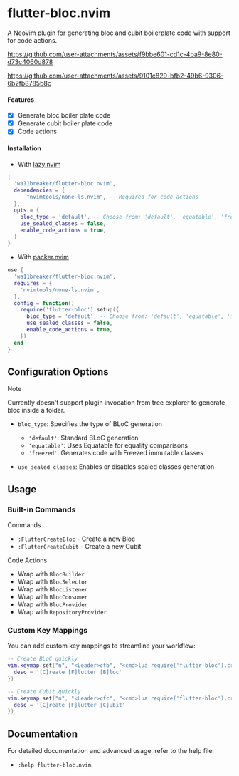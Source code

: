 # flutter-bloc.nvim

A Neovim plugin for generating bloc and cubit boilerplate code with support for code actions.



https://github.com/user-attachments/assets/f9bbe601-cd1c-4ba9-8e80-d73c4060d878


https://github.com/user-attachments/assets/9101c829-bfb2-49b6-9306-6b2fb8785b8c




#### Features

- [x] Generate bloc boiler plate code
- [x] Generate cubit boiler plate code
- [x] Code actions

#### Installation

- With [lazy.nvim](https://github.com/folke/lazy.nvim)

```lua
{
  'wa11breaker/flutter-bloc.nvim',
  dependencies = {
      "nvimtools/none-ls.nvim", -- Required for code actions
  },
  opts = {
    bloc_type = 'default', -- Choose from: 'default', 'equatable', 'freezed'
    use_sealed_classes = false,
    enable_code_actions = true,
  }
}
```

- With [packer.nvim](https://github.com/wbthomason/packer.nvim)

```lua
use {
  'wa11breaker/flutter-bloc.nvim',
  requires = {
    'nvimtools/none-ls.nvim',
  },
  config = function()
    require('flutter-bloc').setup({
      bloc_type = 'default', -- Choose from: 'default', 'equatable', 'freezed'
      use_sealed_classes = false,
      enable_code_actions = true,
    })
  end
}
```

## Configuration Options

> [!NOTE]
> Currently doesn't support plugin invocation from tree explorer to generate bloc inside a folder.

- `bloc_type`: Specifies the type of BLoC generation

  - `'default'`: Standard BLoC generation
  - `'equatable'`: Uses Equatable for equality comparisons
  - `'freezed'`: Generates code with Freezed immutable classes

- `use_sealed_classes`: Enables or disables sealed classes generation

## Usage

### Built-in Commands

Commands

- `:FlutterCreateBloc` - Create a new Bloc
- `:FlutterCreateCubit` - Create a new Cubit

Code Actions

- Wrap with `BlocBuilder`
- Wrap with `BlocSelector`
- Wrap with `BlocListener`
- Wrap with `BlocConsumer`
- Wrap with `BlocProvider`
- Wrap with `RepositoryProvider`

### Custom Key Mappings

You can add custom key mappings to streamline your workflow:

```lua
-- Create BLoC quickly
vim.keymap.set("n", "<Leader>cfb", "<cmd>lua require('flutter-bloc').create_bloc()<cr>", {
  desc = '[C]reate [F]lutter [B]loc'
})

-- Create Cubit quickly
vim.keymap.set("n", "<Leader>cfc", "<cmd>lua require('flutter-bloc').create_cubit()<cr>", {
  desc = '[C]reate [F]lutter [C]ubit'
})
```

## Documentation

For detailed documentation and advanced usage, refer to the help file:

- `:help flutter-bloc.nvim`
